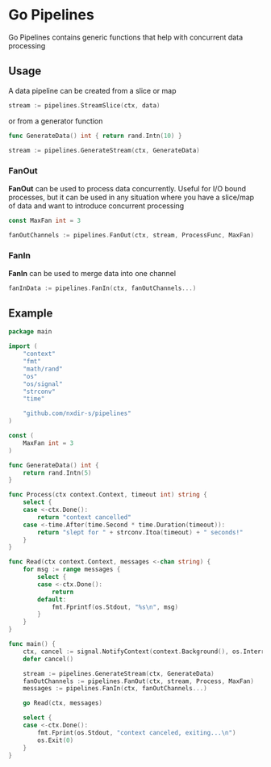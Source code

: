 # Go Pipelines

Go Pipelines contains generic functions that help with concurrent data processing

## Usage

A data pipeline can be created from a slice or map

```go
stream := pipelines.StreamSlice(ctx, data)
```

or from a generator function

```go
func GenerateData() int { return rand.Intn(10) }

stream := pipelines.GenerateStream(ctx, GenerateData)
```

### FanOut

**FanOut** can be used to process data concurrently. Useful for I/O bound processes, but it can be used in any situation where you have a slice/map of data and want to introduce concurrent processing

```go
const MaxFan int = 3

fanOutChannels := pipelines.FanOut(ctx, stream, ProcessFunc, MaxFan)
```

### FanIn

**FanIn** can be used to merge data into one channel

```go
fanInData := pipelines.FanIn(ctx, fanOutChannels...)
```

## Example

```go
package main

import (
    "context"
    "fmt"
    "math/rand"
    "os"
    "os/signal"
    "strconv"
    "time"

    "github.com/nxdir-s/pipelines"
)

const (
    MaxFan int = 3
)

func GenerateData() int {
    return rand.Intn(5)
}

func Process(ctx context.Context, timeout int) string {
    select {
    case <-ctx.Done():
        return "context cancelled"
    case <-time.After(time.Second * time.Duration(timeout)):
        return "slept for " + strconv.Itoa(timeout) + " seconds!"
    }
}

func Read(ctx context.Context, messages <-chan string) {
    for msg := range messages {
        select {
        case <-ctx.Done():
            return
        default:
            fmt.Fprintf(os.Stdout, "%s\n", msg)
        }
    }
}

func main() {
    ctx, cancel := signal.NotifyContext(context.Background(), os.Interrupt)
    defer cancel()

    stream := pipelines.GenerateStream(ctx, GenerateData)
    fanOutChannels := pipelines.FanOut(ctx, stream, Process, MaxFan)
    messages := pipelines.FanIn(ctx, fanOutChannels...)

    go Read(ctx, messages)

    select {
    case <-ctx.Done():
        fmt.Fprint(os.Stdout, "context canceled, exiting...\n")
        os.Exit(0)
    }
}
```
